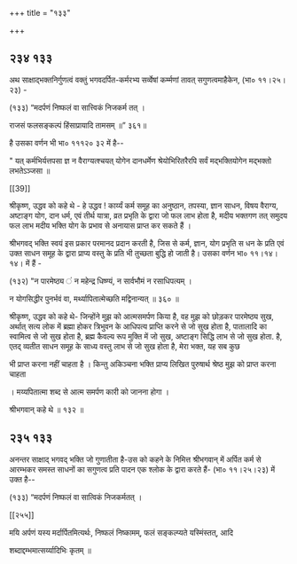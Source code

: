 +++
title = "१३३"

+++


## २३४ १३३
अथ साक्षाद्भक्तनिर्गुणत्वं वक्तुं भगवदर्पित-कर्मरभ्य सर्व्वेषां कर्म्मणां तावत् सगुणत्वमाहैकेन, (भा० ११।२५।२३) - 

(१३३) “मदर्पणं निष्फलं वा सात्त्विकं निजकर्म तत् । 

राजसं फलसङ्कल्पं हिंसाप्रायादि तामसम् ॥” ३६१॥ 

है उसका वर्णन भी भा० १११२० ३२ में है-- 

" यत् कर्मभिर्यत्तपसा ज्ञ न वैराग्यत्श्चयत् योगेन दानधर्मेण श्रेयोभिरितरैरपि सर्वं मद्भक्तियोगेन मद्भक्तो लभतेऽञ्जसा ॥ 

[[39]]

श्रीकृष्ण, उद्धव को कहे थे - हे उद्धव ! कार्य्यं कर्म समूह का अनुष्ठान, तपस्या, ज्ञान साधन, विषय वैराग्य, अष्टाङ्ग योग, दान धर्म, एवं तीर्थ यात्रा, व्रत प्रभृति के द्वारा जो फल लाभ होता है, मदीय भक्तगण तत् समुदय फल लाभ मदीय भक्ति योग के प्रभाव से अनायास प्राप्त कर सकते हैं । 

श्रीभगवद् भक्ति स्वयं इस प्रकार परमानद प्रदान करती है, जिस से कर्म, ज्ञान, योग प्रभृति स धन के प्रति एवं उक्त साधन समूह के द्वारा प्राप्य वस्तु के प्रति भी तुच्छता बुद्धि हो जाती है। उसका वर्णन भा० ११।१४।१४। में हैं - 

(१३२) "न पारमेष्ठ्य ं न महेन्द्र धिष्ण्यं, न सार्वभौमं न रसाधिपत्यम् । 

न योगसिद्धीर पुनर्भवं वा, मर्थ्यापितात्मेच्छति मद्विनान्यत् ॥ ३६० ॥ 

श्रीकृष्ण, उद्धव को कहे थे- जिन्होंने मुझ को आत्मसमर्पण किया है, वह मुझ को छोड़कर पारमेष्ठ्य सुख, अर्थात् सत्य लोक में ब्रह्मा होकर त्रिभुवन के आधिपत्य प्राप्ति करने से जो सुख होता है, पातालादि का स्वामित्व से जो सुख होता है, ब्रह्म कैवल्य रूप मुक्ति में जो सुख, अष्टाङ्ग सिद्धि लाभ से जो सुख होता. है, एतद् व्यतीत साधन समूह के साध्य वस्तु लाभ से जो सुख होता है, मेरा भक्त, यह सब कुछ 

भी प्राप्त करना नहीं चाहता है । किन्तु अकिञ्चना भक्ति प्राप्य लिखित पुरुषार्थ श्रेष्ठ मुझ को प्राप्त करना चाहता 

। मय्यपितात्मा शब्द से आत्म समर्पण कारी को जानना होगा । 

श्रीभगवान् कहे थे ॥ १३२ ॥ 


## २३५ १३३
अनन्तर साक्षाद् भगवद् भक्ति जो गुणातीता है-उस को कहने के निमित्त श्रीभगवान् में अर्पित कर्म से आरम्भकर समस्त साधनों का सगुणत्व प्रति पादन एक श्लोक के द्वारा करते हैं- (भा० ११।२५।२३) में उक्त है-- 

(१३३) “मदर्पणं निष्फलं वा सात्विकं निजकर्मतत् । 



[[२५५]]

मयि अर्पणं यस्य मर्दार्पितमित्यर्थः, निष्फलं निष्कामम्, फलं सङ्कल्प्यते यस्मिंस्तत्, आदि 

शब्दाद्दम्भमात्सर्य्यादिभिः कृतम् ॥ 
